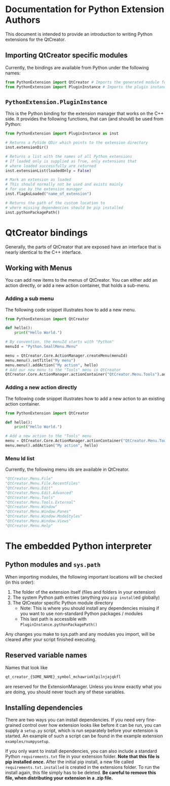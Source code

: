 # Documentation for Python Extension Authors

This document is intended to provide an introduction to writing Python extensions
for the QtCreator.

## Importing QtCreator specific modules
Currently, the bindings are available from Python under the following names:
```Python
from PythonExtension import QtCreator # Imports the generated module for the typesystem
from PythonExtension import PluginInstance # Imports the plugin instance
```

## `PythonExtension.PluginInstance`
This is the Python binding for the extension manager that works on the C++ side. It provides the
following functions, that can (and should) be used from Python:

```Python
from PythonExtension import PluginInstance as inst

# Returns a PySide QDir which points to the extension directory
inst.extensionDir()

# Returns a list with the names of all Python extensions
# If loaded only is supplied as True, only extensions that
# where loaded successfully are returned
inst.extensionList(loadedOnly = False)

# Mark an extension as loaded
# This should normally not be used and exists mainly
# for use by the extension manager
inst.flagAsLoaded("name_of_extension")

# Returns the path of the custom location to
# where missing dependencies should be pip installed
inst.pythonPackagePath()
```


# QtCreator bindings
Generally, the parts of QtCreator that are exposed have an interface that is nearly
identical to the C++ interface.

## Working with Menus
You can add new items to the menus of QtCreator. You can either add an action directly, or
add a new action container, that holds a sub-menu.

### Adding a sub menu
The following code snippet illustrates how to add a new menu.

```Python
from PythonExtension import QtCreator

def hello():
    print("Hello World.")

# By convention, the menuId starts with "Python"
menuId = "Python.SmallMenu.Menu"

menu = QtCreator.Core.ActionManager.createMenu(menuId)
menu.menu().setTitle("My menu")
menu.menu().addAction("My action", hello)
# Add our new menu to the "Tools" menu in QtCreator
QtCreator.Core.ActionManager.actionContainer("QtCreator.Menu.Tools").addMenu(menu)
```

### Adding a new action directly
The following code snippet illustrates how to add a new action to an existing action container.

```Python
from PythonExtension import QtCreator

def hello():
    print("Hello World.")

# Add a new action to the "Tools" menu
menu = QtCreator.Core.ActionManager.actionContainer("QtCreator.Menu.Tools")
menu.menu().addAction("My action", hello)
```

### Menu Id list
Currently, the following menu ids are available in QtCreator.

```Python
"QtCreator.Menu.File"
"QtCreator.Menu.File.RecentFiles"
"QtCreator.Menu.Edit"
"QtCreator.Menu.Edit.Advanced"
"QtCreator.Menu.Tools"
"QtCreator.Menu.Tools.External"
"QtCreator.Menu.Window"
"QtCreator.Menu.Window.Panes"
"QtCreator.Menu.Window.ModeStyles"
"QtCreator.Menu.Window.Views"
"QtCreator.Menu.Help"
```


# The embedded Python interpreter

## Python modules and `sys.path`
When importing modules, the following important locations will be checked (in this order):

 1. The folder of the extension itself (files and folders in your extension)
 2. The system Python path entries (anything you `pip install`ed globally)
 3. The QtCreator specific Python module directory
    - Note: This is where you should install any dependencies missing
      if you want to use non-standard Python packages / modules
    - This last path is accessible with `PluginInstance.pythonPackagePath()`

Any changes you make to sys.path and any modules you import, will be cleared after your script
finished executing.

## Reserved variable names
Names that look like
```Python
qt_creator_{SOME_NAME}_symbol_mchawrioklpilnjajqkfl
```
are reserved for the ExtensionManager. Unless you know exactly what you are doing, you should never
touch any of these variables.

## Installing dependencies
There are two ways you can install dependencies. If you need very fine-grained control over how
extension looks like before it can be run, you can supply a `setup.py` script, which is run
separately before your extension is started. An example of such a script can be found in the example
extension `examples/numpysetup`.

If you only want to install dependencies, you can also include a standard Python `requirements.txt`
file in your extension folder. **Note that this file is pip installed _once_.** After the initial
pip install, a new file called `requirements.txt.installed` is created in the extensions folder. To
run the install again, this file simply has to be deleted. **Be careful to remove this file, when
distributing your extension in a .zip file.**
